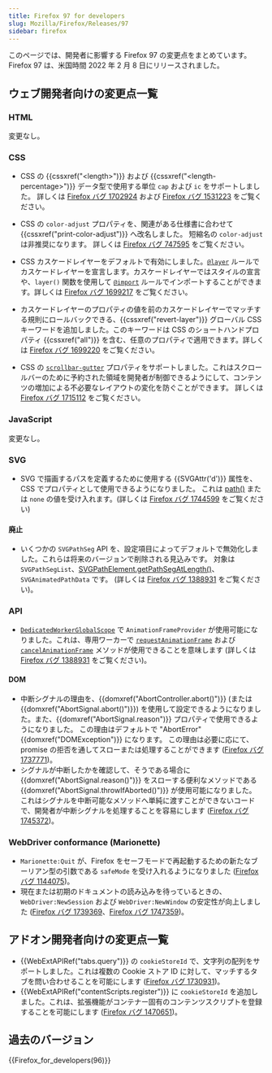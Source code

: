 ```yaml
---
title: Firefox 97 for developers
slug: Mozilla/Firefox/Releases/97
sidebar: firefox
---
```


このページでは、開発者に影響する Firefox 97 の変更点をまとめています。Firefox 97 は、米国時間 2022 年 2 月 8 日にリリースされました。

## ウェブ開発者向けの変更点一覧

### HTML

変更なし。

### CSS

- CSS の {{cssxref("&lt;length&gt;")}} および {{cssxref("&lt;length-percentage&gt;")}} データ型で使用する単位 `cap` および `ic` をサポートしました。
  詳しくは [Firefox バグ 1702924](https://bugzil.la/1702924) および [Firefox バグ 1531223](https://bugzil.la/1531223) をご覧ください。

- CSS の `color-adjust` プロパティを、関連がある仕様書に合わせて {{cssxref("print-color-adjust")}} へ改名しました。
  短縮名の `color-adjust` は非推奨になります。
  詳しくは [Firefox バグ 747595](https://bugzil.la/747595) をご覧ください。

- CSS カスケードレイヤーをデフォルトで有効にしました。[`@layer`](/ja/docs/Web/CSS/@layer) ルールでカスケードレイヤーを宣言します。カスケードレイヤーではスタイルの宣言や、`layer()` 関数を使用して [`@import`](/ja/docs/Web/CSS/@import) ルールでインポートすることができます。詳しくは [Firefox バグ 1699217](https://bugzil.la/1699217) をご覧ください。

- カスケードレイヤーのプロパティの値を前のカスケードレイヤーでマッチする規則にロールバックできる、{{cssxref("revert-layer")}} グローバル CSS キーワードを追加しました。このキーワードは CSS のショートハンドプロパティ {{cssxref("all")}} を含む、任意のプロパティで適用できます。詳しくは [Firefox バグ 1699220](https://bugzil.la/1699220) をご覧ください。

- CSS の [`scrollbar-gutter`](/ja/docs/Web/CSS/scrollbar-gutter) プロパティをサポートしました。これはスクロールバーのために予約された領域を開発者が制御できるようにして、コンテンツの増加による不必要なレイアウトの変化を防ぐことができます。
  詳しくは [Firefox バグ 1715112](https://bugzil.la/1715112) をご覧ください。

### JavaScript

変更なし。

### SVG

- SVG で描画するパスを定義するために使用する {{SVGAttr('d')}} 属性を、CSS でプロパティとして使用できるようになりました。
  これは [path()](</ja/docs/Web/CSS/path()>) または `none` の値を受け入れます。(詳しくは [Firefox バグ 1744599](https://bugzil.la/1744599) をご覧ください)

#### 廃止

- いくつかの `SVGPathSeg` API を、設定項目によってデフォルトで無効化しました。これらは将来のバージョンで削除される見込みです。
  対象は `SVGPathSegList`、[SVGPathElement.getPathSegAtLength()](/ja/docs/Web/API/SVGPathElement)、`SVGAnimatedPathData` です。
  (詳しくは [Firefox バグ 1388931](https://bugzil.la/1388931) をご覧ください)。

### API

- [`DedicatedWorkerGlobalScope`](/ja/docs/Web/API/DedicatedWorkerGlobalScope) で `AnimationFrameProvider` が使用可能になりました。これは、専用ワーカーで [`requestAnimationFrame`](/ja/docs/Web/API/Window/requestAnimationFrame) および [`cancelAnimationFrame`](/ja/docs/Web/API/Window/cancelAnimationFrame) メソッドが使用できることを意味します
  (詳しくは [Firefox バグ 1388931](https://bugzil.la/1388931) をご覧ください)。

#### DOM

- 中断シグナルの理由を、{{domxref("AbortController.abort()")}} (または {{domxref("AbortSignal.abort()")}}) を使用して設定できるようになりました。また、{{domxref("AbortSignal.reason")}} プロパティで使用できるようになりました。
  この理由はデフォルトで "AbortError" {{domxref("DOMException")}} になります。
  この理由は必要に応にて、promise の拒否を通してスローまたは処理することができます
  ([Firefox バグ 1737771](https://bugzil.la/1737771))。
- シグナルが中断したかを確認して、そうである場合に {{domxref("AbortSignal.reason()")}} をスローする便利なメソッドである {{domxref("AbortSignal.throwIfAborted()")}} が使用可能になりました。
  これはシグナルを中断可能なメソッドへ単純に渡すことができないコードで、開発者が中断シグナルを処理することを容易にします ([Firefox バグ 1745372](https://bugzil.la/1745372))。

### WebDriver conformance (Marionette)

- `Marionette:Quit` が、Firefox をセーフモードで再起動するための新たなブーリアン型の引数である `safeMode` を受け入れるようになりました ([Firefox バグ 1144075](https://bugzil.la/1144075))。
- 現在または初期のドキュメントの読み込みを待っているときの、`WebDriver:NewSession` および `WebDriver:NewWindow` の安定性が向上しました ([Firefox バグ 1739369](https://bugzil.la/1739369)、[Firefox バグ 1747359](https://bugzil.la/1747359))。

## アドオン開発者向けの変更点一覧

- {{WebExtAPIRef("tabs.query")}} の `cookieStoreId` で、文字列の配列をサポートしました。これは複数の Cookie ストア ID に対して、マッチするタブを問い合わせることを可能にします ([Firefox バグ 1730931](https://bugzil.la/1730931))。
- {{WebExtAPIRef("contentScripts.register")}} に `cookieStoreId` を追加しました。これは、拡張機能がコンテナー固有のコンテンツスクリプトを登録することを可能にします ([Firefox バグ 1470651](https://bugzil.la/1470651))。

## 過去のバージョン

{{Firefox_for_developers(96)}}
